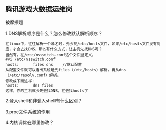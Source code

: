 ## 腾讯游戏大数据运维岗

被摩擦题

1.DNS解析顺序是什么？怎么修改默认解析顺序？

```
在linux中，往往解析一个域名时，先会找/etc/hosts文件，如果/etc/hosts文件没有对应，才会去找DNS，那么有什么方式，让主机先找DNS呢？
当然有，在/etc/nsswitch.conf这个文件里定义，
#vi /etc/nsswitch.conf
hosts:      files dns    //默认配置
从配置文件就可以看出系统是先files（/etc/hosts）解析，再从dns（/etc/resolv.conf）解析。
修改成下面这样：
hosts:      dns files
这样，你的主机就会先去找DNS，在去找hosts了
```

2.登入shell和非登入shell有什么区别？

3.proc文件系统的作用

4.内核调优在哪里修改？